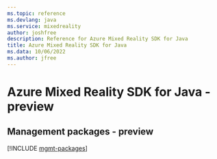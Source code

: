 ```yaml
---
ms.topic: reference
ms.devlang: java
ms.service: mixedreality
author: joshfree
description: Reference for Azure Mixed Reality SDK for Java
title: Azure Mixed Reality SDK for Java
ms.data: 10/06/2022
ms.author: jfree
---
```

# Azure Mixed Reality SDK for Java - preview

## Management packages - preview
[!INCLUDE [mgmt-packages](mixed-reality-mgmt-index.md)]